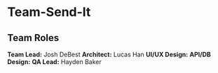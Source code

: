 # Team-Send-It

## Team Roles
**Team Lead:** Josh DeBest
**Architect:** Lucas Han 
**UI/UX Design:** 
**API/DB Design:** 
**QA Lead:** Hayden Baker
